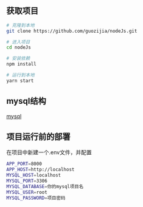 ## 获取项目

```bash
# 克隆到本地
git clone https://github.com/guozijia/nodeJs.git

# 进入项目
cd nodeJs

# 安装依赖
npm install

# 运行到本地
yarn start
```

## mysql结构

[mysql](https://github.com/guozijia/nodeJs/blob/first/guozijia.sql)

## 项目运行前的部署
在项目中新建一个.env文件，并配置

```bash
APP_PORT=8000
APP_HOST=http://localhost
MYSQL_HOST=localhost
MYSQL_PORT=3306
MYSQL_DATABASE=你的mysql项目名
MYSQL_USER=root
MYSQL_PASSWORD=项目密码
```


